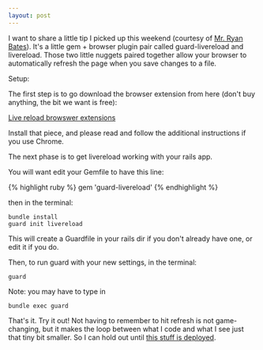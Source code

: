 ```yaml
---
layout: post
---
```


I want to share a little tip I picked up this weekend (courtesy of [Mr. Ryan Bates](http://railscasts.com/episodes/264-guard)). It's a little gem + browser plugin pair called guard-livereload and livereload. Those two little nuggets paired together allow your browser to automatically refresh the page when you save changes to a file. 

Setup:

The first step is to go download the browser extension from here (don't buy anything, the bit we want is free):

[Live reload browswer extensions](http://help.livereload.com/kb/general-use/browser-extensions)

Install that piece, and please read and follow the additional instructions if you use Chrome.

The next phase is to get livereload working with your rails app.

You will want edit your Gemfile to have this line:

{% highlight ruby %}
gem 'guard-livereload'
{% endhighlight %}

then in the terminal:

    bundle install
    guard init livereload

This will create a Guardfile in your rails dir if you don't already have one, or edit it if you do.

Then, to run guard with your new settings, in the terminal:

    guard

Note: you may have to type in

    bundle exec guard

That's it. Try it out! Not having to remember to hit refresh is not game-changing, but it makes the loop between what I code and what I see just that tiny bit smaller. So I can hold out until [this stuff is deployed](http://vimeo.com/36579366).